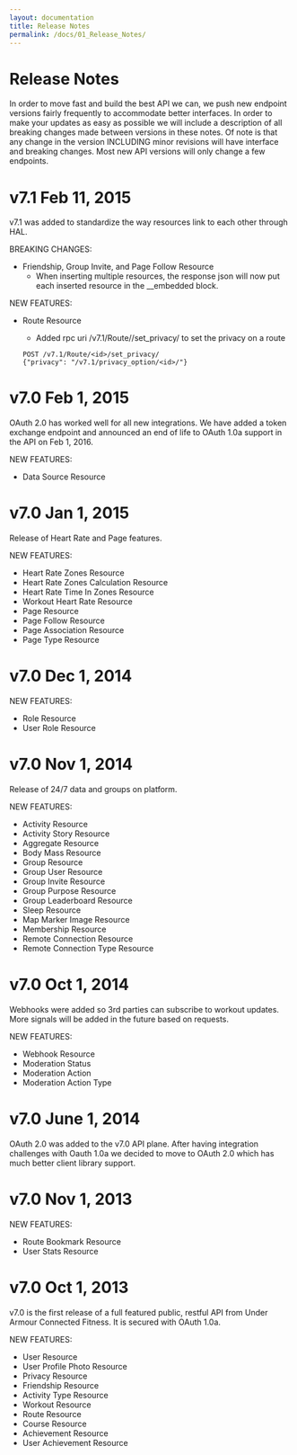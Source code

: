 ```yaml
---
layout: documentation
title: Release Notes
permalink: /docs/01_Release_Notes/
---
```


# Release Notes

In order to move fast and build the best API we can, we push new endpoint 
versions fairly frequently to accommodate better interfaces.  In order to 
make your updates as easy as possible we will include a description of all 
breaking changes made between versions in these notes.  Of note is that any
change in the version INCLUDING minor revisions will have interface and 
breaking changes.  Most new API versions will only change a few endpoints.

# v7.1 Feb 11, 2015

v7.1 was added to standardize the way resources link to each other through
HAL.

BREAKING CHANGES:

- Friendship, Group Invite, and Page Follow Resource
    - When inserting multiple resources, the response json will now put
      each inserted resource in the __embedded block.
      
NEW FEATURES:

- Route Resource
    - Added rpc uri /v7.1/Route/<id>/set_privacy/ to set the privacy on a route
    
    ```
    POST /v7.1/Route/<id>/set_privacy/
    {"privacy": "/v7.1/privacy_option/<id>/"}
    ```

# v7.0 Feb 1, 2015

OAuth 2.0 has worked well for all new integrations.  We have added a token 
exchange endpoint and announced an end of life to OAuth 1.0a
support in the API on Feb 1, 2016.

NEW FEATURES:

- Data Source Resource

# v7.0 Jan 1, 2015

Release of Heart Rate and Page features.

NEW FEATURES:

- Heart Rate Zones Resource 
- Heart Rate Zones Calculation Resource 
- Heart Rate Time In Zones Resource 
- Workout Heart Rate Resource
- Page Resource
- Page Follow Resource
- Page Association Resource
- Page Type Resource

# v7.0 Dec 1, 2014

NEW FEATURES:

- Role Resource
- User Role Resource

# v7.0 Nov 1, 2014

Release of 24/7 data and groups on platform.

NEW FEATURES:

- Activity Resource
- Activity Story Resource
- Aggregate Resource
- Body Mass Resource
- Group Resource
- Group User Resource
- Group Invite Resource
- Group Purpose Resource
- Group Leaderboard Resource
- Sleep Resource
- Map Marker Image Resource
- Membership Resource
- Remote Connection Resource
- Remote Connection Type Resource

# v7.0 Oct 1, 2014

Webhooks were added so 3rd parties can subscribe to workout updates.  More signals 
will be added in the future based on requests.  

NEW FEATURES:

- Webhook Resource
- Moderation Status
- Moderation Action
- Moderation Action Type

# v7.0 June 1, 2014

OAuth 2.0 was added to the v7.0 API plane.  After having integration challenges
with Oauth 1.0a we decided to move to OAuth 2.0 which has much better client
library support.

# v7.0 Nov 1, 2013

NEW FEATURES:

- Route Bookmark Resource
- User Stats Resource

# v7.0 Oct 1, 2013

v7.0 is the first release of a full featured public, restful API from Under
Armour Connected Fitness.  It is secured with OAuth 1.0a.

NEW FEATURES:

- User Resource
- User Profile Photo Resource
- Privacy Resource
- Friendship Resource
- Activity Type Resource
- Workout Resource
- Route Resource
- Course Resource
- Achievement Resource
- User Achievement Resource
